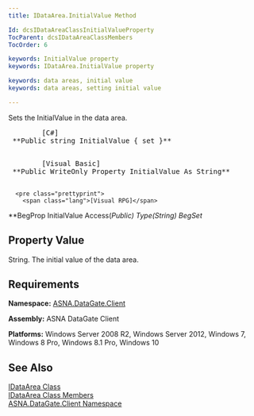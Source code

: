 ```yaml
---
title: IDataArea.InitialValue Method

Id: dcsIDataAreaClassInitialValueProperty
TocParent: dcsIDataAreaClassMembers
TocOrder: 6

keywords: InitialValue property
keywords: IDataArea.InitialValue property

keywords: data areas, initial value
keywords: data areas, setting initial value

---
```


Sets the InitialValue in the data area.
<pre>        <span class="lang">[C#]</span>
 **Public string InitialValue { set }** 
      </pre>
<pre>        <span class="lang">[Visual Basic] </span>
 **Public WriteOnly Property InitialValue As String** 
      </pre>
      <pre class="prettyprint">
        <span class="lang">[Visual RPG]</span>
 **BegProp InitialValue Access(*Public) Type(*String) 
   BegSet** 
      </pre>

## Property Value

String. The initial value of the data area. 
## Requirements

**Namespace:** [ASNA.DataGate.Client](datagate-client-namespace.html) 

**Assembly:** ASNA DataGate Client

**Platforms:** Windows Server 2008 R2, Windows Server 2012, Windows 7, Windows 8 Pro, Windows 8.1 Pro, Windows 10
## See Also


[IDataArea Class](idataarea-class.html)
      <br />
[IDataArea Class Members](dcsIDataAreaMembers.html)
      <br />
[ASNA.DataGate.Client Namespace](datagate-client-namespace.html)

